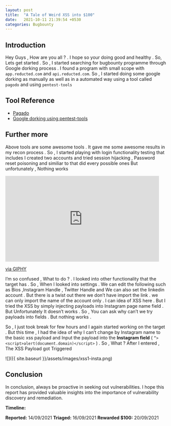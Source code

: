 ```yaml
---
layout: post
title:  "A Tale of Weird XSS into $100"
date:   2021-10-11 21:39:54 +0530
categories: Bugbounty
---
```


## Introduction 

Hey Guys , How are you all ? . I hope so your doing good and healthy . So, Lets get started . So , I started searching for bugbounty programme through Google dorking process . I found a program with small scope with `app.reducted.com` and `api.reducted.com`. So , I started doing some google dorking as manually as well as in a automated way using a tool called `pagodo` and using `pentest-tools`

## Tool Reference 

- [Pagado](https://github.com/opsdisk/pagodo)
- [Google dorking using pentest-tools](https://pentest-tools.com/information-gathering/google-hacking)

## Further more 

Above tools are some awesome tools . It gave me some awesome results in my recon process . So , I started playing with login functionality testing that includes I created two accounts and tried session hijacking , Password reset poisoning and similiar to that did every possible ones But unfortunately , Nothing works

<iframe src="https://giphy.com/embed/lPY5d1vUYBreWtF1I0" width="480" height="268" frameBorder="0" class="giphy-embed" allowFullScreen></iframe><p><a href="https://giphy.com/gifs/snowfallfx-franklin-whats-next-so-lPY5d1vUYBreWtF1I0">via GIPHY</a></p>

I’m so confused , What to do ? . I looked into other functionality that the target has . So , When I looked into settings . We can edit the following such as Bios ,Instagram Handle , Twitter Handle and We can also set the linkedin account . But there is a twist out there we don’t have import the link . we can only import the name of the account only . I can idea of XSS here . But I tried the XSS by simply injecting payloads into Instagram page name field . But Unfortunately It doesn’t works . So , You can ask why can’t we try payloads into fields . But nothing works .

So , I just took break for few hours and I again started working on the target . But this time , I had the idea of why I can’t change by Instagram name to the basic xss payload and Input the payload into the **Instagram field** ( `“><script>alert(document.domain)</script>` ) . So , What ? After I entered , The XSS Payload got Triggered

![]({{ site.baseurl }}/assets/images/xss1-insta.png)

## Conclusion 

In conclusion, always be proactive in seeking out vulnerabilities. I hope this report has provided valuable insights into the importance of vulnerability discovery and remediation.

**Timeline:**

**Reported:** 14/09/2021
**Triaged:** 16/09/2021
**Rewarded $100:** 20/09/2021